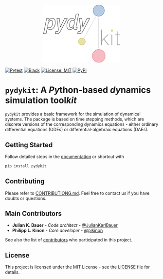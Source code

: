 <p align="center">
  <a href="https://github.com/pydykit/pydykit"><img alt="pydykit" src="https://raw.githubusercontent.com/pydykit/pydykit/main/docs/assets/banner.png" width="50%"></a>
</p>

[![Pytest](https://github.com/pydykit/pydykit/actions/workflows/pytest.yml/badge.svg)](https://github.com/pydykit/pydykit/actions/workflows/pytest.yml)
[![Black](https://img.shields.io/badge/code%20style-black-000000.svg)](https://github.com/psf/black)
[![License: MIT](https://img.shields.io/badge/License-MIT-yellow.svg)](LICENSE)
[![PyPI](https://img.shields.io/pypi/v/pydykit)](https://pypi.org/project/pydykit)
<!-- [![PyPI - Python Version](https://img.shields.io/pypi/pyversions/pydykit)](https://pypi.org/project/pydykit) -->

# `pydykit`: A *Py*thon-based *dy*namics simulation tool*kit*

`pydykit` provides a basic framework for the simulation of dynamical systems.
The package is based on time stepping methods,
which are discrete versions of the corresponding dynamics equations - either ordinary differential equations (ODEs) or differential-algebraic equations (DAEs).

## Getting Started

Follow detailed steps in the
[documentation][pydykit_docs]
or shortcut with

```bash
pip install pydykit
```

## Contributing

Please refer to [CONTRIBUTIONG.md](CONTRIBUTING.md).
Feel free to contact us if you have doubts or questions.

## Main Contributors

- **Julian K. Bauer** - _Code architect_ - [@JulianKarlBauer](https://github.com/JulianKarlBauer)
- **Philipp L. Kinon** - _Core developer_ - [@plkinon](https://github.com/plkinon)

See also the list of [contributors](https://github.com/pydykit/pydykit/contributors) who participated in this project.

## License

This project is licensed under the MIT License - see the [LICENSE](LICENSE) file for details.

[pydykit_docs]: https://pydykit.github.io/pydykit/
